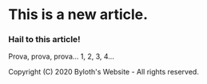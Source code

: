 # This is a new article.

### Hail to this article!

Prova, prova, prova... 1, 2, 3, 4...

Copyright (C) 2020 Byloth's Website - All rights reserved.
